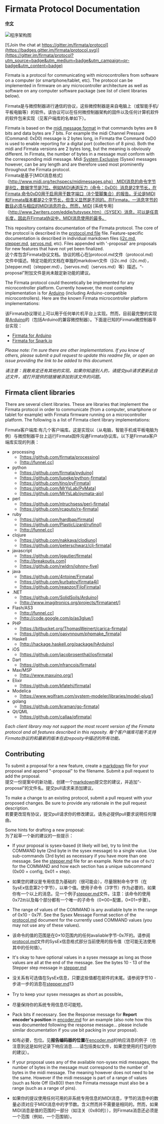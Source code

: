 # Firmata Protocol Documentation

#### [中文](zh_cn/README.md)

![程序架构图](info.png)

[![Join the chat at https://gitter.im/firmata/protocol](https://badges.gitter.im/firmata/protocol.svg)](https://gitter.im/firmata/protocol?utm_source=badge&utm_medium=badge&utm_campaign=pr-badge&utm_content=badge)

Firmata is a protocol for communicating with microcontrollers from software on a computer (or smartphone/tablet, etc). The protocol can be implemented in firmware on any microcontroller architecture as well as software on any computer software package (see list of client libraries below).       

Firmata是与微控制器进行通信的协议，这些微控制器是来自电脑上（或智能手机/平板电脑等）的软件。该协议可以在任何微控制器架构的固件以及任何计算机软件的软件包来实现（见客户端库的名单如下）。


Firmata is based on the [midi message format](http://www.midi.org/techspecs/midimessages.php) in that commands bytes are 8 bits and data bytes are 7 bits. For example the midi Channel Pressure (Command: 0xD0) message is 2 bytes long, in Firmata the Command 0xD0 is used to enable reporting for a digital port (collection of 8 pins). Both the midi and Firmata versions are 2 bytes long, but the meaning is obviously different. In Firmata, the number of bytes in a message must conform with the corresponding midi message. Midi [System Exclusive](http://www.2writers.com/eddie/tutsysex.htm) (Sysex) messages however, can be any length and are therefore used most prominently throughout the Firmata protocol.          
Firmata是基于[MIDI消息格式]（http://www.midi.org/techspecs/midimessages.php）,MIDI消息的命令字节是8位，数据字节是7位。例如MIDI通道压力（命令：0xD0）消息是2字节长，在Firmata,命令0xD0用于启用用于数字端口（8个管脚集合）的报告。无论是MIDI和Firmata版本都是2个字节长，但含义显然是不同的。在Firmata，一消息字节的数目必须与相应的MIDI消息符合。然而，MIDI [系统专用]（http://www.2writers.com/eddie/tutsysex.htm）（SYSEX）消息，可以是任意长度，因此在Firmata协议中，MIDI消息使用的最多。


This repository contains documentation of the Firmata protocol. The core of the protocol is described in the [protocol.md file](protocol.md) file. Feature-specific documentation is described in individual markdown files ([i2c.md](i2c.md), [stepper.md](stepper.md), [servos.md](servos.md), etc). Files appended with '-proposal' are proposals for new features that have not yet been finalized.        
这个库包含Firmata协议文档。协议的核心在[protocol.md文件（protocol.md）文件中描述。特定功能的文档在单独的markdown文件（[i2c.md（i2c.md），[stepper.md]（stepper.md），[servos.md]（servos.md）等）描述。“-proposal”附加文件是尚未敲定新功能的建议。


The Firmata protocol could theoretically be implemented for any microcontroller platform. Currently however, the most complete implementation is for [Arduino](http://arduino.cc) (including Arduino-compatible microcontrollers). Here are the known Firmata microcontroller platform implementations:      


该Firmata协议理论上可以用于任何单片机平台上实现。然而，目前最完整的实现是[Arduino](http://arduino.cc)的（包括Arduino的兼容微控制器）。下面是已知的Firmata微控制器平台实现：

* [Firmata for Arduino](https://github.com/firmata/arduino)
* [Firmata for Spark.io](https://github.com/firmata/spark)


*Please note: I'm sure there are other implementations. If you know of others, please submit a pull request to update this readme file, or open an issue providing the link to be added to this document.*

*请注意：我敢肯定还有其他的实现。如果你知道别人的，请提交pull请求更新此自述文件，或打开提供的链接被添加到该文件的问题。*

## Firmata client libraries
There are several client libraries. These are libraries that implement the Firmata protocol in order to communicate (from a computer, smartphone or tablet for example) with Firmata firmware running on a microcontroller platform. The following is a list of Firmata client library implementations:            

Firmata客户端库:有几个客户端库。这是实现以（从电脑，智能手机或平板电脑为例）与微控制器平台上运行Firmata固件沟通Firmata协议库。以下是Firmata客户端库实现的列表：

* processing
  * [https://github.com/firmata/processing]
  * [http://funnel.cc]
* python
  * [https://github.com/firmata/pyduino]
  * [https://github.com/lupeke/python-firmata]
  * [https://github.com/tino/pyFirmata]
  * [https://github.com/MrYsLab/PyMata]
  * [https://github.com/MrYsLab/pymata-aio]
* perl
  * [https://github.com/ntruchsess/perl-firmata]
  * [https://github.com/rcaputo/rx-firmata]
* ruby
  * [https://github.com/hardbap/firmata]
  * [https://github.com/PlasticLizard/rufinol]
  * [http://funnel.cc]
* clojure
  * [https://github.com/nakkaya/clodiuno]
  * [https://github.com/peterschwarz/clj-firmata]
* javascript
  * [https://github.com/jgautier/firmata]
  * [http://breakoutjs.com]
  * [https://github.com/rwldrn/johnny-five]
* java
  * [https://github.com/4ntoine/Firmata]
  * [https://github.com/kurbatov/firmata4j]
  * [https://github.com/reapzor/FiloFirmata]
* .NET
  * [https://github.com/SolidSoils/Arduino]
  * [http://www.imagitronics.org/projects/firmatanet/]
* Flash/AS3
  * [http://funnel.cc]
  * [http://code.google.com/p/as3glue/]
* PHP
  * [https://bitbucket.org/ThomasWeinert/carica-firmata]
  * [https://github.com/oasynnoum/phpmake_firmata]
* Haskell
  * [http://hackage.haskell.org/package/hArduino]
* iOS
  * [https://github.com/jacobrosenthal/iosfirmata]
* Dart
  * [https://github.com/nfrancois/firmata]
* Max/MSP
  * [http://www.maxuino.org/]
* Elixir
  * [https://github.com/kfatehi/firmata]
* Modelica
  * [https://www.wolfram.com/system-modeler/libraries/model-plug/]
* golang
  * [https://github.com/kraman/go-firmata] 
* Qt/QML
  * [https://github.com/callaa/qfirmata]

*Each client library may not support the most recent version of the Firmata protocol and all features described in this reposity.*
*每个客户端库可能不支持Firmata协议的和最新的版本在此reposity中描述的所有功能。*

## Contributing

To submit a proposal for a new feature, create a [markdown](https://help.github.com/articles/github-flavored-markdown/) file for your proposal and append "-proposal" to the filename. Submit a pull request to add the proposal.    
提交一份提案中的新功能，创建一个[markdown](https://help.github.com/articles/github-flavored-markdown/)提交您的建议，并追加“-proposal”的文件名。提交pull请求来添加建议。

To make a change to an existing protocol, submit a pull request with your proposed changes. Be sure to provide any rationale in the pull request description.     
若要更改现有协议，提交pull请求你的修改建议。请务必提供pull要求说明任何理由。

Some hints for drafting a new proposal:   
为了起草一个新的建议的一些提示：

* If your proposal is sysex-based (it likely will be), try to limit the COMMAND byte (2nd byte in the sysex message) to a single value. Use sub-commands (3rd byte) as necessary if you have more than one message. See the [stepper.md](stepper.md) file for an example. Note the use of `0x72` for the COMMAND and how each section has a unique subcommand (0x00 = config, 0x01 = step).
* 如果您的建议是专用信息为基础的（很可能会），尽量限制命令字节（在SysEx信息第2个字节），以单个值。使用子命令（3字节）作为必要的，如果你有一个以上的消息。见一个例子[stepper.md](stepper.md)文件。注意：该命令的使用0x72`的`以及每个部分都有一个唯一的子命令（0×00=配置，0×01=步骤）。

* The range of values of the COMMAND is any avaliable byte in the range of 0x10 - 0x7F. See the Sysex Message Format section of the [protocol.md](protocol.md) document for the currently used COMMAND values (you may not use any of these values).
* 该命令的值的范围是在0×10范围内的任何avaliable字节-0x7F的。请参阅[protocol.md](protocol.md)文件的SysEx信息格式部分当前使用的指令值（您可能无法使用其中的任何值）。   

* It's okay to have optional values in a sysex message as long as those values are all at the end of the message. See the bytes 10 - 13 of the Stepper step message in [stepper.md](stepper.md)
* 没关系有可选值在SysEx信息，只要这些值都在邮件的末尾。请参阅字节10 - 步进一步的消息在[stepper.md](stepper.md)13

* Try to keep your sysex messages as short as possible。
* 尽量保持你的系统专用信息尽可能短。

* Pack bits if necessary. See the Response message for **Report encoder's position** in [encoder.md](encoder.md) for an example (also note how this was documented following the response message... please include similar documentation if you use bit packing in your proposal).
* 如有必要，包位。见**报告编码器的位置**在[encoder.md](encoder.md)的响应消息的例子（也注意到这是如何记录下响应消息......请包括类似文件，如果您使用的打包的你的建议）。

* If your proposal uses any of the available non-sysex midi messages, the number of bytes in the message must correspond to the number of bytes in the midi message. The meaning however does not need to be the same. However if the midi message is part of a range of values (such as Note Off (0x80)) then the Firmata message must also be a range (such as a range of pins).
* 如果你的提议使用任何可用的非系统专用信息的MIDI消息，字节的消息中的数量必须对应于MIDI消息中的字节数。含义然而并不需要是相同的。然而，如果MIDI消息是值的范围的一部分（如注关（0x80的）），则Firmata消息还必须是一个范围（例如，一个范围销）。
